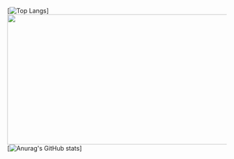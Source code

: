 [![Top Langs](https://github-readme-stats.vercel.app/api/top-langs/?username=MinhoKang)]
<br/>
<a href="https://github.com/devxb/gitanimals">
<img
  src="https://render.gitanimals.org/farms/MinhoKang"
  width="600"
  height="300"
/>
</a>
<br/>
[![Anurag's GitHub stats](https://github-readme-stats.vercel.app/api?username=MinhoKang&icons=true)]

